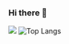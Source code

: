 ### Hi there 👋
![](https://komarev.com/ghpvc/?username=isaigm)
![Top Langs](https://github-readme-stats.vercel.app/api/top-langs/?username=isaigm&theme=tokyonight)

